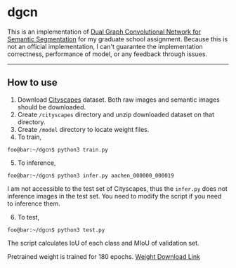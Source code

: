 # dgcn

This is an implementation of [Dual Graph Convolutional Network for Semantic Segmentation](https://arxiv.org/abs/1909.06121) for my graduate school assignment.   Because this is not an official implementation, I can't guarantee the implementation correctness, performance of model, or any feedback through issues.

* * *

## How to use

1. Download [Cityscapes](https://www.cityscapes-dataset.com/) dataset. Both raw images and semantic images should be downloaded.
2. Create `/cityscapes` directory and unzip downloaded dataset on that directory.
3. Create `/model` directory to locate weight files.
4. To train,
```console
foo@bar:~/dgcn$ python3 train.py
```
5. To inference,
```console
foo@bar:~/dgcn$ python3 infer.py aachen_000000_000019
```
I am not accessible to the test set of Cityscapes, thus the `infer.py` does not inference images in the test set. You need to modify the script if you need to inference them.

6. To test,
```console
foo@bar:~/dgcn$ python3 test.py
```
The script calculates IoU of each class and MIoU of validation set.


Pretrained weight is trained for 180 epochs.
[Weight Download Link](https://drive.google.com/file/d/1XAHEbx1xZJTMmG2Ha2LvpyCa59R5RMmj/view?usp=sharing)

